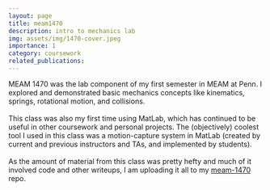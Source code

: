 ```yaml
---
layout: page
title: meam1470
description: intro to mechanics lab
img: assets/img/1470-cover.jpeg
importance: 1
category: coursework
related_publications:
---
```


MEAM 1470 was the lab component of my first semester in MEAM at Penn. I explored and demonstrated basic mechanics concepts like kinematics, springs, rotational motion, and collisions.<br><br>
This class was also my first time using MatLab, which has continued to be useful in other coursework and personal projects. The (objectively) coolest tool I used in this class was a motion-capture system in MatLab (created by current and previous instructors and TAs, and implemented by students). <br><br>
As the amount of material from this class was pretty hefty and much of it involved code and other writeups, I am uploading it all to my [meam-1470](https://github.com/ashna-khemani/meam-1470) repo. 
